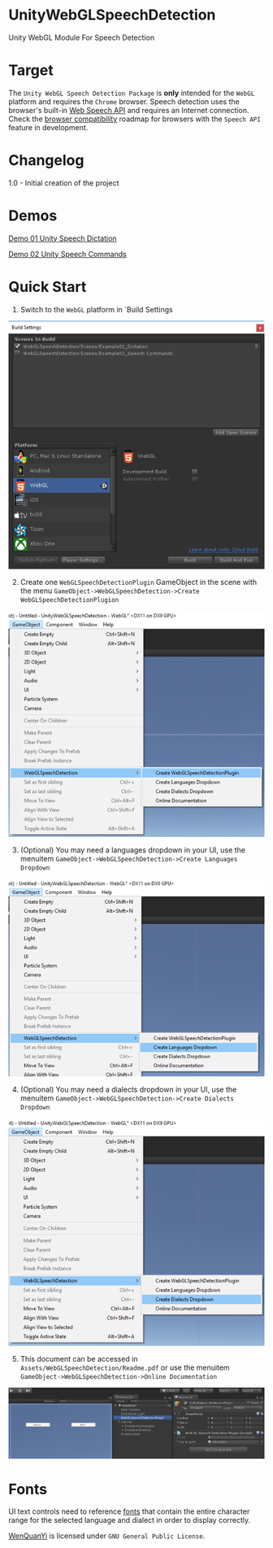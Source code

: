 # UnityWebGLSpeechDetection
Unity WebGL Module For Speech Detection

# Target

The `Unity WebGL Speech Detection Package` is **only** intended for the `WebGL` platform and requires the `Chrome` browser.
Speech detection uses the browser's built-in [Web Speech API](https://dvcs.w3.org/hg/speech-api/raw-file/tip/speechapi.html) and requires an Internet connection.
Check the [browser compatibility](https://developer.mozilla.org/en-US/docs/Web/API/Web_Speech_API#Browser_compatibility) roadmap for browsers with the `Speech API` feature in development.

# Changelog

1.0 - Initial creation of the project

# Demos

[Demo 01 Unity Speech Dictation](https://theylovegames.com/UnityWebGLSpeechDetection_01Dictation/)

[Demo 02 Unity Speech Commands](https://theylovegames.com/UnityWebGLSpeechDetection_02SpeechCommands/)

# Quick Start

1. Switch to the `WebGL` platform in `Build Settings

![image_1](images/image_1.png)

2. Create one `WebGLSpeechDetectionPlugin` GameObject in the scene with the menu `GameObject->WebGLSpeechDetection->Create WebGLSpeechDetectionPlugion`

![image_2](images/image_2.png)

3. (Optional) You may need a languages dropdown in your UI, use the menuitem `GameObject->WebGLSpeechDetection->Create Languages Dropdown`

![image_3](images/image_3.png)

4. (Optional) You may need a dialects dropdown in your UI, use the menuitem `GameObject->WebGLSpeechDetection->Create Dialects Dropdown`

![image_4](images/image_4.png)

5. This document can be accessed in `Assets/WebGLSpeechDetection/Readme.pdf` or use the menuitem `GameObject->WebGLSpeechDetection->Online Documentation`

![image_5](images/image_5.png)

# Fonts

UI text controls need to reference [fonts](https://en.wikipedia.org/wiki/List_of_CJK_fonts) that contain the entire character range for the selected language and dialect in order to display correctly.

[WenQuanYi](https://en.wikipedia.org/wiki/WenQuanYi) is licensed under `GNU General Public License`.
